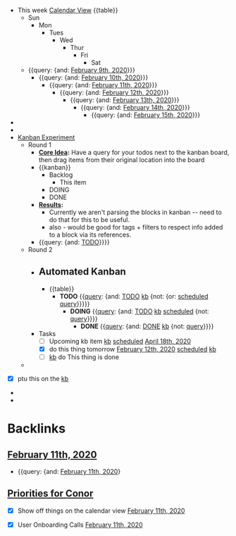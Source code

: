 - This week [Calendar View](<Calendar View.md>) {{table}}
    - Sun
        - Mon
            - Tues
                - Wed
                    - Thur
                        - Fri
                            - Sat
    - {{query: {and: [February 9th, 2020](<February 9th, 2020.md>)}}}
        - {{query: {and: [February 10th, 2020](<February 10th, 2020.md>)}}}
            - {{query: {and: [February 11th, 2020](<February 11th, 2020.md>)}}}
                - {{query: {and: [February 12th, 2020](<February 12th, 2020.md>)}}}
                    - {{query: {and: [February 13th, 2020](<February 13th, 2020.md>)}}}
                        - {{query: {and: [February 14th, 2020](<February 14th, 2020.md>)}}}
                            - {{query: {and: [February 15th, 2020](<February 15th, 2020.md>)}}}
- 
- 
- [Kanban Experiment](<Kanban Experiment.md>)
    - Round 1
        - **[Core Idea](<Core Idea.md>):**  Have a query for your todos next to the kanban board, then drag items from their original location into the board
        - {{kanban}}
            - Backlog
                - This item
            - DOING
            - DONE
        - **[Results](<Results.md>):**
            - Currently we aren't parsing the blocks in kanban -- need to do that for this to be useful.
            - also - would be good for tags + filters to respect info added to a block via its references.
        - {{query: {and: [TODO](<TODO.md>)}}}}
    - Round 2
        - ## Automated Kanban
            - {{table}}
                - **TODO** {{[query](<query.md>): {and: [TODO](<TODO.md>) [kb](<kb.md>) {not: {or: [scheduled](<scheduled.md>) [query](<query.md>)}}}}}
                    - **DOING** {{[query](<query.md>): {and: [TODO](<TODO.md>) [kb](<kb.md>) [scheduled](<scheduled.md>) {not: [query](<query.md>)}}}}
                        - **DONE** {{[query](<query.md>): {and: [DONE](<DONE.md>) [kb](<kb.md>) {not: [query](<query.md>)}}}}
        - Tasks
            - [ ] Upcoming kb item [kb](<kb.md>) [scheduled](<scheduled.md>) [April 18th, 2020](<April 18th, 2020.md>)
            - [x] do this thing tomorrow [February 12th, 2020](<February 12th, 2020.md>) [scheduled](<scheduled.md>) [kb](<kb.md>)
            - [ ] [kb](<kb.md>) do This thing is done
    - 
- [x] ptu this on the [kb](<kb.md>) 
- 
- 

# Backlinks
## [February 11th, 2020](<February 11th, 2020.md>)
- {{query: {and: [February 11th, 2020](<February 11th, 2020.md>)}

## [Priorities for Conor](<Priorities for Conor.md>)
- [x] Show off things on the calendar view [February 11th, 2020](<February 11th, 2020.md>)

- [x] User Onboarding Calls [February 11th, 2020](<February 11th, 2020.md>)

